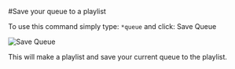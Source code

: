#Save your queue to a playlist

To use this command simply type: `*queue` and click: Save Queue

![Save Queue](https://user-images.githubusercontent.com/103929235/163806750-c939efc1-1337-4111-8527-315220ca8de2.png)

This will make a playlist and save your current queue to the playlist.
